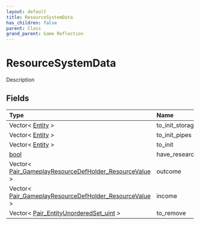 ```yaml
---
layout: default
title: ResourceSystemData
has_children: false
parent: Class
grand_parent: Game Reflection
---
```

# ResourceSystemData
Description 

## Fields
| Type | Name |
|:-------------|:--------------|
| Vector< [Entity](/game-reflection/classes/entity.md) > | to_init_storage |
| Vector< [Entity](/game-reflection/classes/entity.md) > | to_init_pipes |
| Vector< [Entity](/game-reflection/classes/entity.md) > | to_init |
| [bool](/game-reflection/components/bool.md) | have_research |
| Vector< [Pair_GameplayResourceDefHolder_ResourceValue](/game-reflection/classes/pair__gameplay_resource_def_holder__resource_value.md) > | outcome |
| Vector< [Pair_GameplayResourceDefHolder_ResourceValue](/game-reflection/classes/pair__gameplay_resource_def_holder__resource_value.md) > | income |
| Vector< [Pair_EntityUnorderedSet_uint](/game-reflection/classes/pair__entity_unordered_set_uint.md) > | to_remove |
